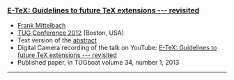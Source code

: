 
### <a href="{{site.baseurl}}/publications/tb106mittelbach-e-tex-revisited.pdf" target="_blank" onclick="vgwPixelCall('22a96dd7bbe64a03bc837f79aaf9e174');">E-TeX: Guidelines to future TeX extensions --- revisited</a>

+ [Frank Mittelbach]({{site.baseurl}}/about/team/#frank-mittelbach)
+ [TUG Conference 2012](http://tug.org/tug2012/) (Boston, USA)
+ Text version of the <a href="{{site.baseurl}}/publications/E-TeX-revisited-2012-abstract.txt" target="_blank" onclick="vgwPixelCall('22a96dd7bbe64a03bc837f79aaf9e174');">abstract</a>
+ Digital Camera recording of the talk on YouTube: [E-TeX: Guidelines to future TeX extensions --- revisited](http://youtu.be/qXS27F5NxUg) 
+ Published paper, in TUGboat volume 34, number 1, 2013

***

